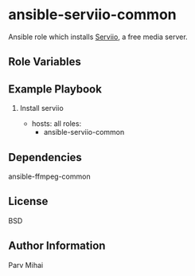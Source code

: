 ansible-serviio-common
========

Ansible role which installs [Serviio](http://serviio.org), a free media server.

Role Variables
--------------


Example Playbook
-------------------------

1) Install serviio

    - hosts: all
      roles:
      - ansible-serviio-common

Dependencies
------------

ansible-ffmpeg-common

License
-------

BSD

Author Information
------------------

Parv Mihai
